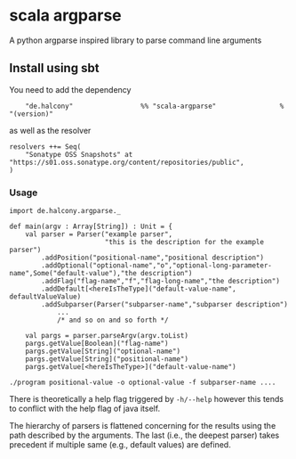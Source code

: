 # scala argparse

A python argparse inspired library to parse command line arguments


## Install using sbt

You need to add the dependency
```
    "de.halcony"                 %% "scala-argparse"                % "(version)"
```

as well as the resolver

```
resolvers ++= Seq(
    "Sonatype OSS Snapshots" at "https://s01.oss.sonatype.org/content/repositories/public",
)
```

### Usage

```
import de.halcony.argparse._

def main(argv : Array[String]) : Unit = {
    val parser = Parser("example parser",
                        "this is the description for the example parser")
        .addPosition("positional-name","positional description")
        .addOptional("optional-name","o","optional-long-parameter-name",Some("default-value"),"the description")
        .addFlag("flag-name","f","flag-long-name","the description")
        .addDefault[<hereIsTheType]("default-value-name", defaultValueValue)
        .addSubparser(Parser("subparser-name","subparser description")
            ...
            /* and so on and so forth */
        
    val pargs = parser.parseArgv(argv.toList)
    pargs.getValue[Boolean]("flag-name")
    pargs.getValue[String]("optional-name")
    pargs.getValue[String]("positional-name")
    pargs.getValue[<hereIsTheType>]("default-value-name") 
```

```
./program positional-value -o optional-value -f subparser-name .... 
```

There is theoretically a help flag triggered by `-h/--help` however this tends to conflict with the help flag of java itself.

The hierarchy of parsers is flattened concerning for the results using the path described by the arguments. 
The last (i.e., the deepest parser) takes precedent if multiple same (e.g., default values) are defined.
